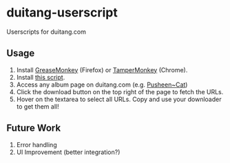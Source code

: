 # duitang-userscript
Userscripts for duitang.com

## Usage
1. Install [GreaseMonkey](https://addons.mozilla.org/en-us/firefox/addon/greasemonkey/) (Firefox) or [TamperMonkey](https://chrome.google.com/webstore/detail/tampermonkey/dhdgffkkebhmkfjojejmpbldmpobfkfo?hl=en) (Chrome).
2. Install [this script](https://github.com/kaneorotar/duitang-userscript/raw/master/duitang-album.user.js).
3. Access any album page on duitang.com (e.g. [Pusheen~Cat](http://www.duitang.com/album/?id=72265518))
4. Click the download button on the top right of the page to fetch the URLs.
5. Hover on the textarea to select all URLs. Copy and use your downloader to get them all!

## Future Work
1. Error handling
2. UI Improvement (better integration?)